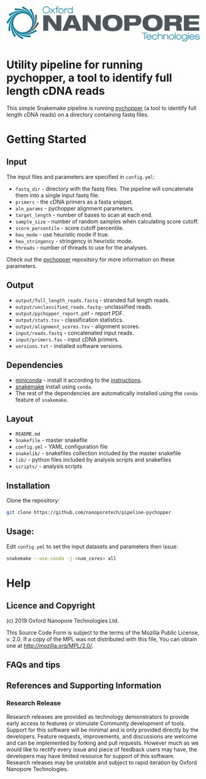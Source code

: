 ![ONT_logo](/ONT_logo.png)
-----------------------------

Utility pipeline for running pychopper, a tool to identify full length cDNA reads
=================================================================================

This simple Snakemake pipeline is running [pychopper](https://github.com/nanoporetech/pychopper) (a tool to identify full length cDNA reads) on a directory containing fastq files.

Getting Started
===============

## Input

The input files and parameters are specified in `config.yml`:

- `fastq_dir` - directory with the fastq files. The pipeline will concatenate them into a single input fastq file.
- `primers` - the cDNA primers as a fasta snippet.
- `aln_params` - pychopper alignment parameters.
- `target_length` -  number of bases to scan at each end.
- `sample_size` - number of random samples when calculating score cutoff.
- `score_percentile` - score cutoff percentile.
- `heu_mode` - use heuristic mode if true.
- `heu_stringency` - stringency in heuristic mode.
- `threads` - number of threads to use for the analyses.

Check out the [pychopper](https://github.com/nanoporetech/pychopper) repository for more information on these parameters.

## Output

- `output/full_length_reads.fastq` - stranded full length reads.
- `output/unclassified_reads.fastq`- unclassified reads.
- `output/pychopper_report.pdf` - report PDF.
- `output/stats.tsv` - classification statistics.
- `output/alignment_scores.tsv` - alignment scores.
- `input/reads.fastq` - concatenated input reads.
- `input/primers.fas` - input cDNA primers.
- `versions.txt` - installed software versions.

## Dependencies

- [miniconda](https://conda.io/miniconda.html) - install it according to the [instructions](https://conda.io/docs/user-guide/install/index.html).
- [snakemake](https://anaconda.org/bioconda/snakemake) install using `conda`.
- The rest of the dependencies are automatically installed using the `conda` feature of `snakemake`.

## Layout

* `README.md`
* `Snakefile`         - master snakefile
* `config.yml`        - YAML configuration file
* `snakelib/`         - snakefiles collection included by the master snakefile
* `lib/`              - python files included by analysis scripts and snakefiles
* `scripts/`          - analysis scripts

## Installation

Clone the repository:

```bash
git clone https://github.com/nanoporetech/pipeline-pychopper
```

## Usage:

Edit `config.yml` to set the input datasets and parameters then issue:

```bash
snakemake --use-conda -j <num_cores> all
```

Help
====

## Licence and Copyright

(c) 2019 Oxford Nanopore Technologies Ltd.

This Source Code Form is subject to the terms of the Mozilla Public
License, v. 2.0. If a copy of the MPL was not distributed with this
file, You can obtain one at http://mozilla.org/MPL/2.0/.

## FAQs and tips

## References and Supporting Information

### Research Release

Research releases are provided as technology demonstrators to provide early access to features or stimulate Community development of tools. Support for this software will be minimal and is only provided directly by the developers. Feature requests, improvements, and discussions are welcome and can be implemented by forking and pull requests. However much as we would like to rectify every issue and piece of feedback users may have, the developers may have limited resource for support of this software. Research releases may be unstable and subject to rapid iteration by Oxford Nanopore Technologies.

